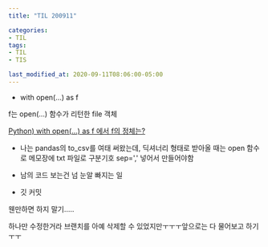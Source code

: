 ```yaml
---
title: "TIL 200911"

categories:
- TIL
tags:
- TIL
- TIS

last_modified_at: 2020-09-11T08:06:00-05:00
---
```


* with open(...) as f

f는 open(...) 함수가 리턴한 file 객체

[Python) with open(…) as f 에서 f의 정체는?](https://medium.com/@starriet87/python-with-open-as-f-%EC%97%90%EC%84%9C-f%EC%9D%98-%EC%A0%95%EC%B2%B4%EB%8A%94-3cb48ea9e302)

* 나는 pandas의 to_csv를 여태 써왔는데, 딕셔너리 형태로 받아올 때는 open 함수로 메모장에 txt 파일로 구분기호 sep=',' 넣어서 만들어야함

* 남의 코드 보는건 넘 눈알 빠지는 일


* 깃 커밋

웬만하면 하지 말기.....

하나만 수정한거라 브랜치를 아예 삭제할 수 있었지만ㅜㅜㅜ앞으로는 다 물어보고 하기ㅜㅜ
